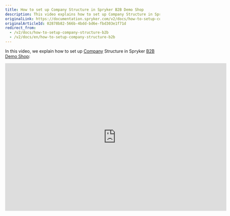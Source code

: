 ```yaml
---
title: How to set up Company Structure in Spryker B2B Demo Shop
description: This video explains how to set up Company Structure in Spryker B2B Demo.
originalLink: https://documentation.spryker.com/v2/docs/how-to-setup-company-structure-b2b
originalArticleId: 02878b82-566b-4bdd-bd6e-fbd303e1f71d
redirect_from:
  - /v2/docs/how-to-setup-company-structure-b2b
  - /v2/docs/en/how-to-setup-company-structure-b2b
---
```


In this video, we explain how to set up [Company](/docs/scos/dev/features/201903.0/company-account-management/company-account-overview/company-account-overview.html) Structure in Spryker [B2B Demo Shop](/docs/scos/user/about-spryker/201903.0/demo-shops.html#b2b-demo-shop):

<iframe src="https://fast.wistia.net/embed/iframe/qkdgkeannb" title="How to set up Company Structure in Spryker" allowtransparency="true" frameborder="0" scrolling="no" class="wistia_embed" name="wistia_embed" allowfullscreen="0" mozallowfullscreen="0" webkitallowfullscreen="0" oallowfullscreen="0" msallowfullscreen="0" width="720" height="480"></iframe>
